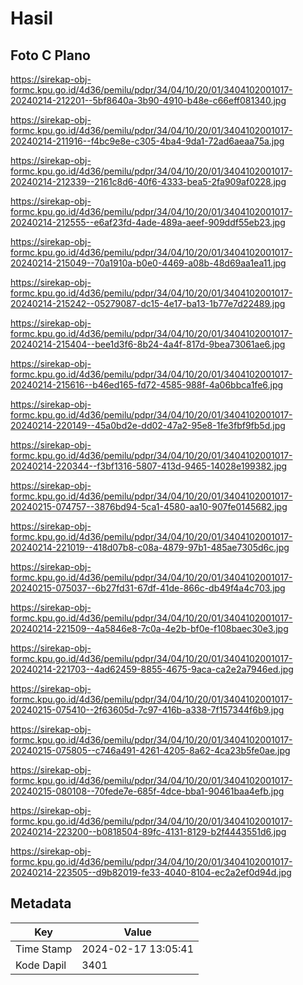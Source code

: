 # Hasil

## Foto C Plano

https://sirekap-obj-formc.kpu.go.id/4d36/pemilu/pdpr/34/04/10/20/01/3404102001017-20240214-212201--5bf8640a-3b90-4910-b48e-c66eff081340.jpg

https://sirekap-obj-formc.kpu.go.id/4d36/pemilu/pdpr/34/04/10/20/01/3404102001017-20240214-211916--f4bc9e8e-c305-4ba4-9da1-72ad6aeaa75a.jpg

https://sirekap-obj-formc.kpu.go.id/4d36/pemilu/pdpr/34/04/10/20/01/3404102001017-20240214-212339--2161c8d6-40f6-4333-bea5-2fa909af0228.jpg

https://sirekap-obj-formc.kpu.go.id/4d36/pemilu/pdpr/34/04/10/20/01/3404102001017-20240214-212555--e6af23fd-4ade-489a-aeef-909ddf55eb23.jpg

https://sirekap-obj-formc.kpu.go.id/4d36/pemilu/pdpr/34/04/10/20/01/3404102001017-20240214-215049--70a1910a-b0e0-4469-a08b-48d69aa1ea11.jpg

https://sirekap-obj-formc.kpu.go.id/4d36/pemilu/pdpr/34/04/10/20/01/3404102001017-20240214-215242--05279087-dc15-4e17-ba13-1b77e7d22489.jpg

https://sirekap-obj-formc.kpu.go.id/4d36/pemilu/pdpr/34/04/10/20/01/3404102001017-20240214-215404--bee1d3f6-8b24-4a4f-817d-9bea73061ae6.jpg

https://sirekap-obj-formc.kpu.go.id/4d36/pemilu/pdpr/34/04/10/20/01/3404102001017-20240214-215616--b46ed165-fd72-4585-988f-4a06bbca1fe6.jpg

https://sirekap-obj-formc.kpu.go.id/4d36/pemilu/pdpr/34/04/10/20/01/3404102001017-20240214-220149--45a0bd2e-dd02-47a2-95e8-1fe3fbf9fb5d.jpg

https://sirekap-obj-formc.kpu.go.id/4d36/pemilu/pdpr/34/04/10/20/01/3404102001017-20240214-220344--f3bf1316-5807-413d-9465-14028e199382.jpg

https://sirekap-obj-formc.kpu.go.id/4d36/pemilu/pdpr/34/04/10/20/01/3404102001017-20240215-074757--3876bd94-5ca1-4580-aa10-907fe0145682.jpg

https://sirekap-obj-formc.kpu.go.id/4d36/pemilu/pdpr/34/04/10/20/01/3404102001017-20240214-221019--418d07b8-c08a-4879-97b1-485ae7305d6c.jpg

https://sirekap-obj-formc.kpu.go.id/4d36/pemilu/pdpr/34/04/10/20/01/3404102001017-20240215-075037--6b27fd31-67df-41de-866c-db49f4a4c703.jpg

https://sirekap-obj-formc.kpu.go.id/4d36/pemilu/pdpr/34/04/10/20/01/3404102001017-20240214-221509--4a5846e8-7c0a-4e2b-bf0e-f108baec30e3.jpg

https://sirekap-obj-formc.kpu.go.id/4d36/pemilu/pdpr/34/04/10/20/01/3404102001017-20240214-221703--4ad62459-8855-4675-9aca-ca2e2a7946ed.jpg

https://sirekap-obj-formc.kpu.go.id/4d36/pemilu/pdpr/34/04/10/20/01/3404102001017-20240215-075410--2f63605d-7c97-416b-a338-7f157344f6b9.jpg

https://sirekap-obj-formc.kpu.go.id/4d36/pemilu/pdpr/34/04/10/20/01/3404102001017-20240215-075805--c746a491-4261-4205-8a62-4ca23b5fe0ae.jpg

https://sirekap-obj-formc.kpu.go.id/4d36/pemilu/pdpr/34/04/10/20/01/3404102001017-20240215-080108--70fede7e-685f-4dce-bba1-90461baa4efb.jpg

https://sirekap-obj-formc.kpu.go.id/4d36/pemilu/pdpr/34/04/10/20/01/3404102001017-20240214-223200--b0818504-89fc-4131-8129-b2f4443551d6.jpg

https://sirekap-obj-formc.kpu.go.id/4d36/pemilu/pdpr/34/04/10/20/01/3404102001017-20240214-223505--d9b82019-fe33-4040-8104-ec2a2ef0d94d.jpg


## Metadata

| Key        | Value               |
| ---------- | ------------------- |
| Time Stamp | 2024-02-17 13:05:41 |
| Kode Dapil | 3401                |



